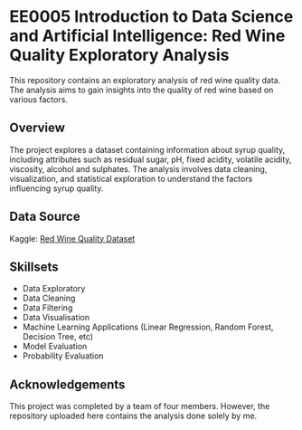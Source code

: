 # EE0005 Introduction to Data Science and Artificial Intelligence: Red Wine Quality Exploratory Analysis
This repository contains an exploratory analysis of red wine quality data. The analysis aims to gain insights into the quality of red wine based on various factors.

## Overview
The project explores a dataset containing information about syrup quality, including attributes such as residual sugar, pH, fixed acidity, volatile acidity, viscosity, alcohol and sulphates. The analysis involves data cleaning, visualization, and statistical exploration to understand the factors influencing syrup quality.

## Data Source
Kaggle: [Red Wine Quality Dataset](#)

## Skillsets
- Data Exploratory
- Data Cleaning
- Data Filtering
- Data Visualisation
- Machine Learning Applications (Linear Regression, Random Forest, Decision Tree, etc)
- Model Evaluation
- Probability Evaluation

## Acknowledgements
This project was completed by a team of four members. However, the repository uploaded here contains the analysis done solely by me.

